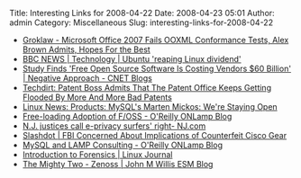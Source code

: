 Title: Interesting Links for 2008-04-22
Date: 2008-04-23 05:01
Author: admin
Category: Miscellaneous
Slug: interesting-links-for-2008-04-22

-   [Groklaw - Microsoft Office 2007 Fails OOXML Conformance Tests, Alex
    Brown Admits, Hopes For the Best][]
-   [BBC NEWS | Technology | Ubuntu 'reaping Linux dividend'][]
-   [Study Finds 'Free Open Source Software Is Costing Vendors $60
    Billion' | Negative Approach - CNET Blogs][]
-   [Techdirt: Patent Boss Admits That The Patent Office Keeps Getting
    Flooded By More And More Bad Patents][]
-   [Linux News: Products: MySQL's Marten Mickos: We're Staying Open][]
-   [Free-loading Adoption of F/OSS - O'Reilly ONLamp Blog][]
-   [N.J. justices call e-privacy surfers' right- NJ.com][]
-   [Slashdot | FBI Concerned About Implications of Counterfeit Cisco
    Gear][]
-   [MySQL and LAMP Consulting - O'Reilly ONLamp Blog][]
-   [Introduction to Forensics | Linux Journal][]
-   [The Mighty Two - Zenoss | John M Willis ESM Blog][]

  [Groklaw - Microsoft Office 2007 Fails OOXML Conformance Tests, Alex
  Brown Admits, Hopes For the Best]: http://www.groklaw.net/article.php?story=20080421091129596
  [BBC NEWS | Technology | Ubuntu 'reaping Linux dividend']: http://news.bbc.co.uk/1/hi/technology/7358483.stm
  [Study Finds 'Free Open Source Software Is Costing Vendors $60
  Billion' | Negative Approach - CNET Blogs]: http://www.cnet.com/8301-13846_1-9920202-62.html
  [Techdirt: Patent Boss Admits That The Patent Office Keeps Getting
  Flooded By More And More Bad Patents]: http://techdirt.com/articles/20080418/131942889.shtml
  [Linux News: Products: MySQL's Marten Mickos: We're Staying Open]: http://www.linuxinsider.com/rsstory/62671.html
  [Free-loading Adoption of F/OSS - O'Reilly ONLamp Blog]: http://www.oreillynet.com/onlamp/blog/2008/04/freeloading_adoption_of_foss.html?CMP=OTC-6YE827253101&ATT=Free-loading+Adoption+of+F+OSS
  [N.J. justices call e-privacy surfers' right- NJ.com]: http://www.nj.com/news/ledger/index.ssf?/base/news-13/1208838925176980.xml&coll=1
  [Slashdot | FBI Concerned About Implications of Counterfeit Cisco
  Gear]: http://hardware.slashdot.org/article.pl?sid=08/04/22/1317212&from=rss
  [MySQL and LAMP Consulting - O'Reilly ONLamp Blog]: http://www.oreillynet.com/onlamp/blog/2008/04/mysql_and_lamp_consulting.html?CMP=OTC-6YE827253101&ATT=MySQL+and+LAMP+Consulting
  [Introduction to Forensics | Linux Journal]: http://www.linuxjournal.com/content/introduction-forensics
  [The Mighty Two - Zenoss | John M Willis ESM Blog]: http://www.johnmwillis.com/groundwork/the-mighty-two-zenoss/
